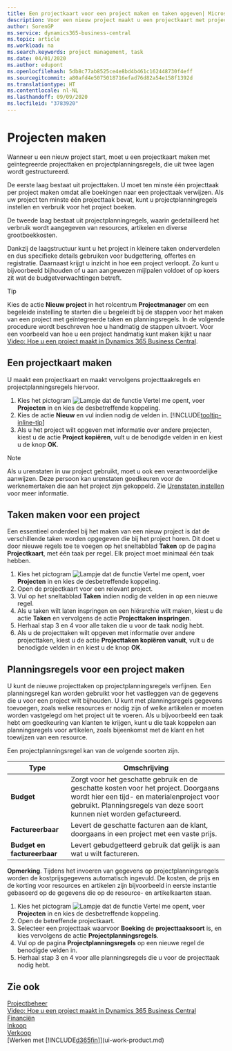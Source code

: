 ```yaml
---
title: Een projectkaart voor een project maken en taken opgeven| Microsoft Docs'
description: Voor een nieuw project maakt u een projectkaart met projecttaken en planningsregels om u te helpen voortgang en budgetten te beheren.
author: SorenGP
ms.service: dynamics365-business-central
ms.topic: article
ms.workload: na
ms.search.keywords: project management, task
ms.date: 04/01/2020
ms.author: edupont
ms.openlocfilehash: 5db8c77ab8525ce4e8bd4b461c162448730f4eff
ms.sourcegitcommit: a80afd4e5075018716efad76d82a54e158f1392d
ms.translationtype: HT
ms.contentlocale: nl-NL
ms.lasthandoff: 09/09/2020
ms.locfileid: "3783920"
---
```

# <a name="create-jobs"></a>Projecten maken
Wanneer u een nieuw project start, moet u een projectkaart maken met geïntegreerde projecttaken en projectplanningsregels, die uit twee lagen wordt gestructureerd.  

De eerste laag bestaat uit projecttaken. U moet ten minste één projecttaak per project maken omdat alle boekingen naar een projecttaak verwijzen. Als uw project ten minste één projecttaak bevat, kunt u projectplanningregels instellen en verbruik voor het project boeken.

De tweede laag bestaat uit projectplanningregels, waarin gedetailleerd het verbruik wordt aangegeven van resources, artikelen en diverse grootboekkosten.

Dankzij de laagstructuur kunt u het project in kleinere taken onderverdelen en dus specifieke details gebruiken voor budgettering, offertes en registratie. Daarnaast krijgt u inzicht in hoe een project verloopt. Zo kunt u bijvoorbeeld bijhouden of u aan aangewezen mijlpalen voldoet of op koers zit wat de budgetverwachtingen betreft.

> [!TIP]
> Kies de actie **Nieuw project** in het rolcentrum **Projectmanager** om een begeleide instelling te starten die u begeleidt bij de stappen voor het maken van een project met geïntegreerde taken en planningsregels. In de volgende procedure wordt beschreven hoe u handmatig de stappen uitvoert. Voor een voorbeeld van hoe u een project handmatig kunt maken kijkt u naar [Video: Hoe u een project maakt in Dynamics 365 Business Central](https://www.youtube.com/watch?v=VqaPWr7BWmw).

## <a name="to-create-a-job-card"></a>Een projectkaart maken
U maakt een projectkaart en maakt vervolgens projecttaakregels en projectplanningsregels hiervoor.

1. Kies het pictogram ![Lampje dat de functie Vertel me opent](media/ui-search/search_small.png "Vertel me wat u wilt doen"), voer **Projecten** in en kies de desbetreffende koppeling.  
2. Kies de actie **Nieuw** en vul indien nodig de velden in. [!INCLUDE[tooltip-inline-tip](includes/tooltip-inline-tip_md.md)]
3. Als u het project wilt opgeven met informatie over andere projecten, kiest u de actie **Project kopiëren**, vult u de benodigde velden in en kiest u de knop **OK**.

> [!NOTE]  
>   Als u urenstaten in uw project gebruikt, moet u ook een verantwoordelijke aanwijzen. Deze persoon kan urenstaten goedkeuren voor de werknemertaken die aan het project zijn gekoppeld. Zie [Urenstaten instellen](projects-how-setup-time-sheets.md) voor meer informatie.

## <a name="to-create-tasks-for-a-job"></a>Taken maken voor een project
Een essentieel onderdeel bij het maken van een nieuw project is dat de verschillende taken worden opgegeven die bij het project horen. Dit doet u door nieuwe regels toe te voegen op het sneltabblad **Taken** op de pagina **Projectkaart**, met één taak per regel. Elk project moet minimaal één taak hebben.

1. Kies het pictogram ![Lampje dat de functie Vertel me opent](media/ui-search/search_small.png "Vertel me wat u wilt doen"), voer **Projecten** in en kies de desbetreffende koppeling.
2. Open de projectkaart voor een relevant project.
3. Vul op het sneltabblad **Taken** indien nodig de velden in op een nieuwe regel.
4. Als u taken wilt laten inspringen en een hiërarchie wilt maken, kiest u de actie **Taken** en vervolgens de actie **Projecttaken inspringen**.
5. Herhaal stap 3 en 4 voor alle taken die u voor de taak nodig hebt.
6. Als u de projecttaken wilt opgeven met informatie over andere projecttaken, kiest u de actie **Projecttaken kopiëren vanuit**, vult u de benodigde velden in en kiest u de knop **OK**.

## <a name="to-create-planning-lines-for-a-job"></a>Planningsregels voor een project maken
U kunt de nieuwe projecttaken op projectplanningsregels verfijnen. Een planningsregel kan worden gebruikt voor het vastleggen van de gegevens die u voor een project wilt bijhouden. U kunt met planningsregels gegevens toevoegen, zoals welke resources er nodig zijn of welke artikelen er moeten worden vastgelegd om het project uit te voeren. Als u bijvoorbeeld een taak hebt om goedkeuring van klanten te krijgen, kunt u die taak koppelen aan planningsregels voor artikelen, zoals bijeenkomst met de klant en het toewijzen van een resource.  

Een projectplanningsregel kan van de volgende soorten zijn.  

| Type | Omschrijving |
| --- | --- |
| **Budget** |Zorgt voor het geschatte gebruik en de geschatte kosten voor het project. Doorgaans wordt hier een tijd- en materialenproject voor gebruikt. Planningsregels van deze soort kunnen niet worden gefactureerd. |
| **Factureerbaar** |Levert de geschatte facturen aan de klant, doorgaans in een project met een vaste prijs. |
| **Budget en factureerbaar** |Levert gebudgetteerd gebruik dat gelijk is aan wat u wilt factureren. |

**Opmerking**. Tijdens het invoeren van gegevens op projectplanningsregels worden de kostprijsgegevens automatisch ingevuld. De kosten, de prijs en de korting voor resources en artikelen zijn bijvoorbeeld in eerste instantie gebaseerd op de gegevens die op de resource- en artikelkaarten staan.

1. Kies het pictogram ![Lampje dat de functie Vertel me opent](media/ui-search/search_small.png "Vertel me wat u wilt doen"), voer **Projecten** in en kies de desbetreffende koppeling.
2. Open de betreffende projectkaart.
3. Selecteer een projecttaak waarvoor **Boeking** de **projecttaaksoort** is, en kies vervolgens de actie **Projectplanningsregels**.  
4. Vul op de pagina **Projectplanningsregels** op een nieuwe regel de benodigde velden in.
5. Herhaal stap 3 en 4 voor alle planningsregels die u voor de projecttaak nodig hebt.

## <a name="see-also"></a>Zie ook

[Projectbeheer](projects-manage-projects.md)  
[Video: Hoe u een project maakt in Dynamics 365 Business Central](https://www.youtube.com/watch?v=VqaPWr7BWmw)  
[Financiën](finance.md)  
[Inkoop](purchasing-manage-purchasing.md)  
[Verkoop](sales-manage-sales.md)  
[Werken met [!INCLUDE[d365fin](includes/d365fin_md.md)]](ui-work-product.md)  
